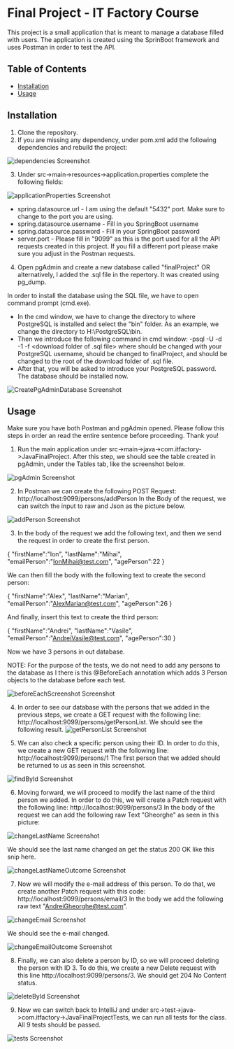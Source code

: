 # Final Project - IT Factory Course

This project is a small application that is meant to manage a database filled with users.
The application is created using the SprinBoot framework and uses Postman in order to test the API.

## Table of Contents

- [Installation](#installation)
- [Usage](#usage)

## Installation

1. Clone the repository.
2. If you are missing any dependency, under pom.xml add the following dependencies and rebuild the project:

![dependencies Screenshot](screenshots/dependencies.png)

3. Under src->main->resources->application.properties complete the following fields:

![applicationProperties Screenshot](screenshots/applicationProperties.png)

- spring.datasource.url - I am using the default "5432" port. Make sure to change to the port you are using.
- spring.datasource.username - Fill in you SpringBoot username
- spring.datasource.password - Fill in your SpringBoot password
- server.port - Please fill in "9099" as this is the port used for all the API requests created in this project. If you
  fill a different port please make sure you adjust in the Postman requests.

4. Open pgAdmin and create a new database called "finalProject" OR alternatively, I added the .sql file in the repertory. It was created using pg_dump.

In order to install the database using the SQL file, we have to open command prompt (cmd.exe).

- In the cmd window, we have to change the directory to where PostgreSQL is installed and select the "bin" folder. As an example, we change the directory to H:\PostgreSQL\bin.
- Then we introduce the following command in cmd window: -psql -U <user> -d <database> -1 -f <download folder of .sql file> where <user> should be changed with your PostgreSQL username, <database> should be changed to finalProject, and <download folder> should be changed to the root of the download folder of .sql file.
- After that, you will be asked to introduce your PostgreSQL password. The database should be installed now.

![CreatePgAdminDatabase Screenshot](screenshots/CreatePgAdminDatabase.png)

## Usage

Make sure you have both Postman and pgAdmin opened.
Please follow this steps in order an read the entire sentence before proceeding. Thank you!

1. Run the main application under src->main->java->com.itfactory->JavaFinalProject.
   After this step, we should see the table created in pgAdmin, under the Tables tab, like the screenshot below.

![pgAdmin Screenshot](screenshots/pgAdmin.png)

2. In Postman we can create the following POST Request: http://localhost:9099/persons/addPerson
   In the Body of the request, we can switch the input to raw and Json as the picture below.

![addPerson Screenshot](screenshots/addPerson.png)

3. In the body of the request we add the following text, and then we send the request in order to create the first
   person.

{
"firstName":"Ion",
"lastName":"Mihai",
"emailPerson":"IonMihai@test.com",
"agePerson":22
}

We can then fill the body with the following text to create the second person:

{
"firstName":"Alex",
"lastName":"Marian",
"emailPerson":"AlexMarian@test.com",
"agePerson":26
}

And finally, insert this text to create the third person:

{
"firstName":"Andrei",
"lastName":"Vasile",
"emailPerson":"AndreiVasile@test.com",
"agePerson":30
}

Now we have 3 persons in out database.

NOTE: For the purpose of the tests, we do not need to add any persons to the database as I there is this @BeforeEach
annotation which adds 3 Person objects to the database before each test.

![beforeEachScreenshot Screenshot](/screenshots/beforeEachScreenshot.png)

4. In order to see our database with the persons that we added in the previous steps,
   we create a GET request with the following line: http://localhost:9099/persons/getPersonList. We should see the
   following result.
   ![getPersonList Screenshot](screenshots/getPersonList.png)

5. We can also check a specific person using their ID. In order to do this, we create a new GET request with the
   following line: http://localhost:9099/persons/1
   The first person that we added should be returned to us as seen in this screenshot.

![findById Screenshot](screenshots/findById.png)

6. Moving forward, we will proceed to modify the last name of the third person we added.
   In order to do this, we will create a Patch request with the following line: http://localhost:9099/persons/3
   In the body of the request we can add the following raw Text "Gheorghe" as seen in this picture:

![changeLastName Screenshot](screenshots/changeLastName.png)

We should see the last name changed an get the status 200 OK like this snip here.

![changeLastNameOutcome Screenshot](screenshots/changeLastNameOutcome.png)

7. Now we will modify the e-mail address of this person. To do that, we create another Patch request with this
   code: http://localhost:9099/persons/email/3
   In the body we add the following raw text "AndreiGheorghe@test.com".

![changeEmail Screenshot](screenshots/changeEmail.png)

We should see the e-mail changed.

![changeEmailOutcome Screenshot](screenshots/changeEmailOutcome.png)

8. Finally, we can also delete a person by ID, so we will proceed deleting the person with ID 3.
   To do this, we create a new Delete request with this line http://localhost:9099/persons/3.
   We should get 204 No Content status.

![deleteById Screenshot](screenshots/deleteById.png)

9. Now we can switch back to IntelliJ and under src->test->java->com.itfactory->JavaFinalProjectTests, we can run all
   tests for the class.
   All 9 tests should be passed.

![tests Screenshot](screenshots/testsv2.png)

